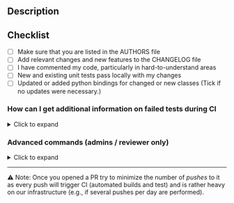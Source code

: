 ## Description

<!-- Please include a summary of the change and which issue is fixed here. -->

## Checklist
- [ ] Make sure that you are listed in the AUTHORS file
- [ ] Add relevant changes and new features to the CHANGELOG file
- [ ] I have commented my code, particularly in hard-to-understand areas
- [ ] New and existing unit tests pass locally with my changes
- [ ] Updated or added python bindings for changed or new classes (Tick if no updates were necessary.)

### How can I get additional information on failed tests during CI
<details>
  <summary>Click to expand</summary>
If your PR is failing you can check out

- The details of the action statuses at the end of the PR or the "Checks" tab.
- http://cdash.openms.de/index.php?project=OpenMS and look for your PR. Use the "Show filters" capability on the top right to search for your PR number.
  If you click in the column that lists the failed tests you will get detailed error messages.

</details>

### Advanced commands (admins / reviewer only)
<details>
  <summary>Click to expand</summary>
  
- `/reformat` (experimental) applies the clang-format style changes as additional commit. Note: your branch must have a different name (e.g., yourrepo:feature/XYZ) than the receiving branch (e.g., OpenMS:develop). Otherwise, reformat fails to push.
- setting the label "NoJenkins" will skip tests for this PR on jenkins (saves resources e.g., on edits that do not affect tests)
- commenting with `rebuild jenkins` will retrigger Jenkins-based CI builds
  
</details>

---
:warning: Note: Once you opened a PR try to minimize the number of *pushes* to it as every push will trigger CI (automated builds and test) and is rather heavy on our infrastructure (e.g., if several pushes per day are performed).
